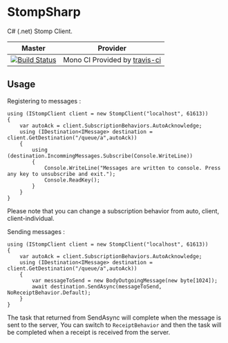 StompSharp
==========

C# (.net) Stomp Client.

Master | Provider
------ | --------
[![Build Status][MonoImgMaster]][MonoLinkMaster] | Mono CI Provided by [travis-ci][] 

[TeamCityImgMaster]:http://teamcity.codebetter.com/app/rest/builds/buildType:\(id:bt1191\)/statusIcon
[TeamCityLinkMaster]:http://teamcity.codebetter.com/viewLog.html?buildTypeId=bt1191&buildId=lastFinished&guest=1

[MonoImgMaster]:https://travis-ci.org/shanielh/StompSharp.png?branch=master
[MonoLinkMaster]:https://travis-ci.org/shanielh/StompSharp
[AppVeyorLinkMaster]:https://ci.appveyor.com/project/uhttpsharp
[AppVeyorImgMaster]:https://ci.appveyor.com/api/projects/status?id=1schhjbpx7oomrx7

[travis-ci]:https://travis-ci.org/
[AppVeyor]:http://www.appveyor.com/
[JetBrains]:http://www.jetbrains.com/
[CodeBetter]:http://codebetter.com/

## Usage

Registering to messages : 

    using (IStompClient client = new StompClient("localhost", 61613))
    {
        var autoAck = client.SubscriptionBehaviors.AutoAcknowledge;
        using (IDestination<IMessage> destination = client.GetDestination("/queue/a",autoAck))
        {
            using (destination.IncommingMessages.Subscribe(Console.WriteLine))
            {
                Console.WriteLine("Messages are written to console. Press any key to unsubscribe and exit.");
                Console.ReadKey();
            }        
        }
    }
    
Please note that you can change a subscription behavior from auto, client, client-individual.

Sending messages : 

    using (IStompClient client = new StompClient("localhost", 61613))
    {
        var autoAck = client.SubscriptionBehaviors.AutoAcknowledge;
        using (IDestination<IMessage> destination = client.GetDestination("/queue/a",autoAck))
        {
            var messageToSend = new BodyOutgoingMessage(new byte[1024]);
            await destination.SendAsync(messageToSend, NoReceiptBehavior.Default);
        }
    }
    
The task that returned from SendAsync will complete when the message is sent to the server, You can switch to `ReceiptBehavior` and then the task will be completed when a receipt is received from the server.
